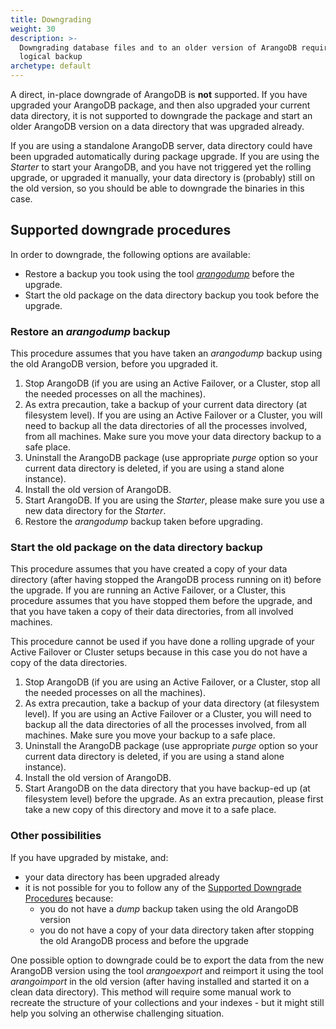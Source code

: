 ```yaml
---
title: Downgrading
weight: 30
description: >-
  Downgrading database files and to an older version of ArangoDB requires a
  logical backup
archetype: default
---
```

A direct, in-place downgrade of ArangoDB is **not** supported. If you have upgraded
your ArangoDB package, and then also upgraded your current data directory, it is
not supported to downgrade the package and start an older ArangoDB version on a
data directory that was upgraded already.

If you are using a standalone ArangoDB server, data directory could have been upgraded
automatically during package upgrade. If you are using the _Starter_ to start your
ArangoDB, and you have not triggered yet the rolling upgrade, or upgraded it
manually, your data directory is (probably) still on the old version, so you should
be able to downgrade the binaries in this case.

## Supported downgrade procedures

In order to downgrade, the following options are available:

- Restore a backup you took using the tool [_arangodump_](../../components/tools/arangodump/_index.md)
  before the upgrade.
- Start the old package on the data directory backup you took before the upgrade.

### Restore an _arangodump_ backup

This procedure assumes that you have taken an _arangodump_ backup using the old
ArangoDB version, before you upgraded it. 

1. Stop ArangoDB (if you are using an Active Failover, or a Cluster, stop all the needed
   processes on all the machines).
2. As extra precaution, take a backup of your current data directory (at filesystem level).
   If you are using an Active Failover or a Cluster, you will need to backup all the data
   directories of all the processes involved, from all machines. Make sure you move your
   data directory backup to a safe place.
3. Uninstall the ArangoDB package (use appropriate _purge_ option so your current data
   directory is deleted, if you are using a stand alone instance).
4. Install the old version of ArangoDB.
5. Start ArangoDB. If you are using the _Starter_, please make sure you use a new data
   directory for the _Starter_.
6. Restore the _arangodump_ backup taken before upgrading.

### Start the old package on the data directory backup

This procedure assumes that you have created a copy of your data directory (after having
stopped the ArangoDB process running on it) before the upgrade. If you are running an
Active Failover, or a Cluster, this procedure assumes that you have stopped them before
the upgrade, and that you have taken a copy of their data directories, from all involved
machines.

This procedure cannot be used if you have done a rolling upgrade of your Active Failover
or Cluster setups because in this case you do not have a copy of the data directories.

1. Stop ArangoDB (if you are using an Active Failover, or a Cluster, stop all the needed
   processes on all the machines).
2. As extra precaution, take a backup of your data directory (at filesystem level). If
   you are using an Active Failover or a Cluster, you will need to backup all the data
   directories of all the processes involved, from all machines. Make sure you move your
   backup to a safe place.
3. Uninstall the ArangoDB package (use appropriate _purge_ option so your current data
   directory is deleted, if you are using a stand alone instance).
4. Install the old version of ArangoDB.
5. Start ArangoDB on the data directory that you have backup-ed up (at filesystem level)
   before the upgrade. As an extra precaution, please first take a new copy of this
   directory and move it to a safe place.

### Other possibilities

If you have upgraded by mistake, and:

- your data directory has been upgraded already
- it is not possible for you to follow any of the
  [Supported Downgrade Procedures](#supported-downgrade-procedures) because:
  - you do not have a _dump_ backup taken using the old ArangoDB version
  - you do not have a copy of your data directory taken after stopping the old ArangoDB
    process and before the upgrade

One possible option to downgrade could be to export the data from the new ArangoDB version
using the tool _arangoexport_ and reimport it using the tool _arangoimport_ in the old
version (after having installed and started it on a clean data directory). This method will
require some manual work to recreate the structure of your collections and your indexes - but
it might still help you solving an otherwise challenging situation.

